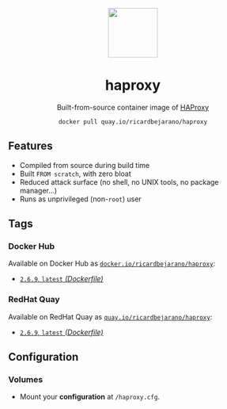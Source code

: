 <div align="center">
	<p><img src="https://emojipedia-us.s3.dualstack.us-west-1.amazonaws.com/thumbs/160/apple/325/racing-car_1f3ce-fe0f.png" width="100px"></p>
	<h1>haproxy</h1>
	<p>Built-from-source container image of <a href="https://www.haproxy.org/">HAProxy</a></p>
	<code>docker pull quay.io/ricardbejarano/haproxy</code>
</div>


## Features

* Compiled from source during build time
* Built `FROM scratch`, with zero bloat
* Reduced attack surface (no shell, no UNIX tools, no package manager...)
* Runs as unprivileged (non-`root`) user


## Tags

### Docker Hub

Available on Docker Hub as [`docker.io/ricardbejarano/haproxy`](https://hub.docker.com/r/ricardbejarano/haproxy):

- [`2.6.9`, `latest` *(Dockerfile)*](Dockerfile)

### RedHat Quay

Available on RedHat Quay as [`quay.io/ricardbejarano/haproxy`](https://quay.io/repository/ricardbejarano/haproxy):

- [`2.6.9`, `latest` *(Dockerfile)*](Dockerfile)


## Configuration

### Volumes

- Mount your **configuration** at `/haproxy.cfg`.
